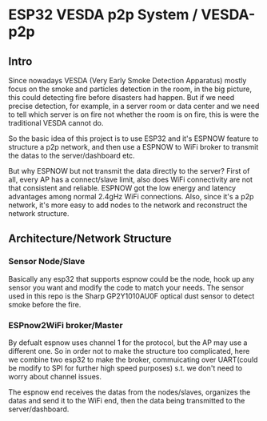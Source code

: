 ESP32 VESDA p2p System / VESDA-p2p
===
## Intro
  Since nowadays VESDA (Very Early Smoke Detection Apparatus) mostly focus on the smoke and particles detection in the room, in the big picture, this could detecting fire before disasters had happen. But if we need precise detection, for example, in a server room or data center and we need to tell which server is on fire not whether the room is on fire, this is were the traditional VESDA cannot do.  
  
So the basic idea of this project is to use ESP32 and it's ESPNOW feature to structure a p2p network, and then use a ESPNOW to WiFi broker to transmit the datas to the server/dashboard etc.  
  
But why ESPNOW but not transmit the data directly to the server? First of all, every AP has a connect/slave limit, also does WiFi connectivity are not that consistent and reliable. ESPNOW got the low energy and latency advantages among normal 2.4gHz WiFi connections. Also, since it's a p2p network, it's more easy to add nodes to the network and reconstruct the network structure.  

## Architecture/Network Structure
### Sensor Node/Slave
  Basically any esp32 that supports espnow could be the node, hook up any sensor you want and modify the code to match your needs. The sensor used in this repo is the Sharp GP2Y1010AU0F optical dust sensor to detect smoke before the fire.  

### ESPnow2WiFi broker/Master
  By defualt espnow uses channel 1 for the protocol, but the AP may use a different one. So in order not to make the structure too complicated, here we combine two esp32 to make the broker, commuicating over UART(could be modify to SPI for further high speed purposes) s.t. we don't need to worry about channel issues.  
  
The espnow end receives the datas from the nodes/slaves, organizes the datas and send it to the WiFi end, then the data being transmitted to the server/dashboard.  
